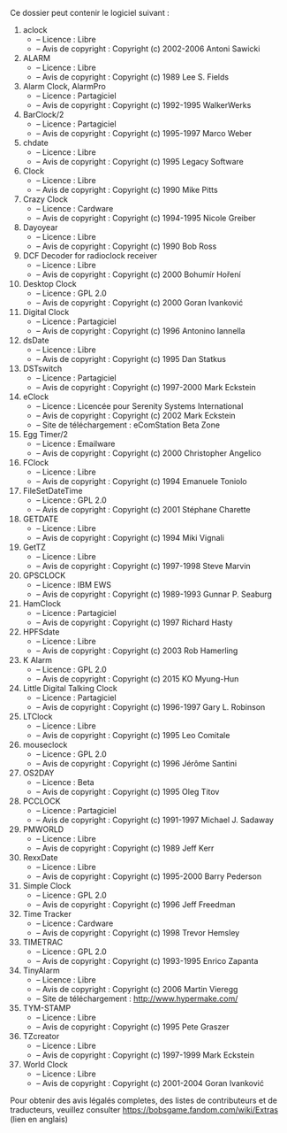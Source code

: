 ﻿Ce dossier peut contenir le logiciel suivant :

1. aclock
   - – Licence : Libre
   - – Avis de copyright : Copyright (c) 2002-2006 Antoni Sawicki
2. ALARM
   - – Licence : Libre
   - – Avis de copyright : Copyright (c) 1989 Lee S. Fields
3. Alarm Clock, AlarmPro
   - – Licence : Partagiciel
   - – Avis de copyright : Copyright (c) 1992-1995 WalkerWerks
4. BarClock/2
   - – Licence : Partagiciel
   - – Avis de copyright : Copyright (c) 1995-1997 Marco Weber
5. chdate
   - – Licence : Libre
   - – Avis de copyright : Copyright (c) 1995 Legacy Software
6. Clock
   - – Licence : Libre
   - – Avis de copyright : Copyright (c) 1990 Mike Pitts
7. Crazy Clock
   - – Licence : Cardware
   - – Avis de copyright : Copyright (c) 1994-1995 Nicole Greiber
8. Dayoyear
   - – Licence : Libre
   - – Avis de copyright : Copyright (c) 1990 Bob Ross
9. DCF Decoder for radioclock receiver
   - – Licence : Libre
   - – Avis de copyright : Copyright (c) 2000 Bohumír Hoření
10. Desktop Clock
    - – Licence : GPL 2.0
    - – Avis de copyright : Copyright (c) 2000 Goran Ivanković
11. Digital Clock
    - – Licence : Partagiciel
    - – Avis de copyright : Copyright (c) 1996 Antonino Iannella
12. dsDate
    - – Licence : Libre
    - – Avis de copyright : Copyright (c) 1995 Dan Statkus
13. DSTswitch
    - – Licence : Partagiciel
    - – Avis de copyright : Copyright (c) 1997-2000 Mark Eckstein
14. eClock
    - – Licence : Licencée pour Serenity Systems International
    - – Avis de copyright : Copyright (c) 2002 Mark Eckstein
    - – Site de téléchargement : eComStation Beta Zone
15. Egg Timer/2
    - – Licence : Emailware
    - – Avis de copyright : Copyright (c) 2000 Christopher Angelico
16. FClock
    - – Licence : Libre
    - – Avis de copyright : Copyright (c) 1994 Emanuele Toniolo
17. FileSetDateTime
    - – Licence : GPL 2.0
    - – Avis de copyright : Copyright (c) 2001 Stéphane Charette
18. GETDATE
    - – Licence : Libre
    - – Avis de copyright : Copyright (c) 1994 Miki Vignali
19. GetTZ
    - – Licence : Libre
    - – Avis de copyright : Copyright (c) 1997-1998 Steve Marvin
20. GPSCLOCK
    - – Licence : IBM EWS
    - – Avis de copyright : Copyright (c) 1989-1993 Gunnar P. Seaburg
21. HamClock
    - – Licence : Partagiciel
    - – Avis de copyright : Copyright (c) 1997 Richard Hasty
22. HPFSdate
    - – Licence : Libre
    - – Avis de copyright : Copyright (c) 2003 Rob Hamerling
23. K Alarm
    - – Licence : GPL 2.0
    - – Avis de copyright : Copyright (c) 2015 KO Myung-Hun
24. Little Digital Talking Clock
    - – Licence : Partagiciel
    - – Avis de copyright : Copyright (c) 1996-1997 Gary L. Robinson
25. LTClock
    - – Licence : Libre
    - – Avis de copyright : Copyright (c) 1995 Leo Comitale
26. mouseclock
    - – Licence : GPL 2.0
    - – Avis de copyright : Copyright (c) 1996 Jérôme Santini
27. OS2DAY
    - – Licence : Beta
    - – Avis de copyright : Copyright (c) 1995 Oleg Titov
28. PCCLOCK
    - – Licence : Partagiciel
    - – Avis de copyright : Copyright (c) 1991-1997 Michael J. Sadaway
29. PMWORLD
    - – Licence : Libre
    - – Avis de copyright : Copyright (c) 1989 Jeff Kerr
30. RexxDate
    - – Licence : Libre
    - – Avis de copyright : Copyright (c) 1995-2000 Barry Pederson
31. Simple Clock
    - – Licence : GPL 2.0
    - – Avis de copyright : Copyright (c) 1996 Jeff Freedman
32. Time Tracker
    - – Licence : Cardware
    - – Avis de copyright : Copyright (c) 1998 Trevor Hemsley
33. TIMETRAC
    - – Licence : GPL 2.0
    - – Avis de copyright : Copyright (c) 1993-1995 Enrico Zapanta
34. TinyAlarm
    - – Licence : Libre
    - – Avis de copyright : Copyright (c) 2006 Martin Vieregg
    - – Site de téléchargement : http://www.hypermake.com/
35. TYM-STAMP
    - – Licence : Libre
    - – Avis de copyright : Copyright (c) 1995 Pete Graszer
36. TZcreator
    - – Licence : Libre
    - – Avis de copyright : Copyright (c) 1997-1999 Mark Eckstein
37. World Clock
    - – Licence : Libre
    - – Avis de copyright : Copyright (c) 2001-2004 Goran Ivanković

Pour obtenir des avis légalés completes, des listes de contributeurs et de traducteurs, veuillez consulter https://bobsgame.fandom.com/wiki/Extras (lien en anglais)
